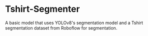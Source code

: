 # Tshirt-Segmenter
A basic model that uses YOLOv8's segmentation model and a Tshirt segmentation dataset from Roboflow for segmentation.
